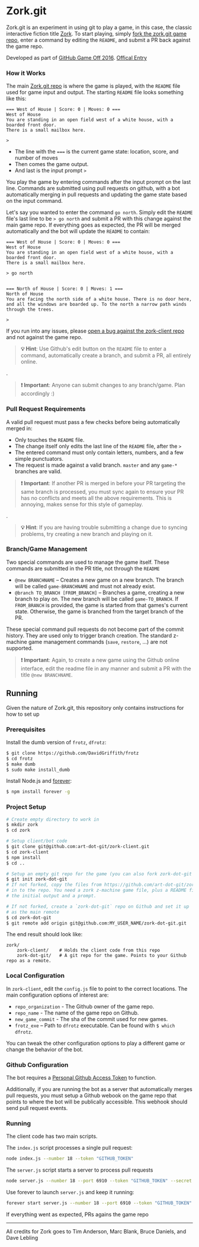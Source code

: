 # Zork.git

Zork.git is an experiment in using git to play a game, in this case, the classic interactive fiction title [Zork]. To start playing, simply [fork the zork.git game repo][game], enter a command by editing the `README`, and submit a PR back against the game repo.

Developed as part of [GitHub Game Off 2016](https://github.com/github/game-off-2016). [Offical Entry](https://github.com/mattbierner/game-off-2016)


### How it Works
The main [Zork.git repo][game] is where the game is played, with the `README` file used for game input and output. The starting `README` file looks something like this:

```
=== West of House | Score: 0 | Moves: 0 ===
West of House
You are standing in an open field west of a white house, with a boarded front door.
There is a small mailbox here.

> 
```

* The line with the `===` is the current game state: location, score, and number of moves
* Then comes the game output.
* And last is the input prompt `> `

You play the game by entering commands after the input prompt on the last line. Commands are submitted using pull requests on github, with a bot automatically merging in pull requests and updating the game state based on the input command.

Let's say you wanted to enter the command `go north`. Simply edit the `README` file's last line to be `> go north` and submit a PR with this change against the main game repo. If everything goes as expected, the PR will be merged automatically and the bot will update the `README` to contain:

```
=== West of House | Score: 0 | Moves: 0 ===
West of House
You are standing in an open field west of a white house, with a boarded front door.
There is a small mailbox here.

> go north


=== North of House | Score: 0 | Moves: 1 ===
North of House
You are facing the north side of a white house. There is no door here, and all the windows are boarded up. To the north a narrow path winds through the trees. 

> 
```

If you run into any issues, please [open a bug against the zork-client repo][issues] and not against the game repo.


> **💡 Hint**: Use Github's edit button on the `README` file to enter a command, automatically create a branch, and submit a PR, all entirely online.

.

> **❗ Important**: Anyone can submit changes to any branch/game. Plan accordingly :)

### Pull Request Requirements
A valid pull request must pass a few checks before being automatically merged in:

* Only touches the `README` file.
* The change itself only edits the last line of the `README` file, after the `> `
* The entered command must only contain letters, numbers, and a few simple punctuators.
* The request is made against a valid branch. `master` and any `game-*` branches are valid.

> **❗ Important**: If another PR is merged in before your PR targeting the same branch is processed, you must sync again to ensure your PR has no conflicts and meets all the above requirements. This is annoying, makes sense for this style of gameplay.

.

> **💡 Hint**: If you are having trouble submitting a change due to syncing problems, try creating a new branch and playing on it.


### Branch/Game Management
Two special commands are used to manage the game itself. These commands are submitted in the PR title, not through the `README`

* `@new BRANCHNAME` – Creates a new game on a new branch. The branch will be called `game-BRANCHNAME` and must not already exist.
* `@branch TO_BRANCH [FROM_BRANCH]` – Branches a game, creating a new branch to play on. The new branch will be called `game-TO_BRANCH`. If `FROM_BRANCH` is provided, the game is started from that games's current state. Otherwise, the game is branched from the target branch of the PR.

These special command pull requests do not become part of the commit history. They are used only to trigger branch creation. The standard z-machine game management commands (`save`, `restore`, ...) are not supported.

> **❗ Important**: Again, to create a new game using the Github online interface, edit the readme file in any manner and submit a PR with the title `@new BRANCHNAME`.


## Running
Given the nature of Zork.git, this repository only contains instructions for how to set up

### Prerequisites
Install the dumb version of `frotz`, `dfrotz`:

```bash
$ git clone https://github.com/DavidGriffith/frotz
$ cd frotz
$ make dumb
$ sudo make install_dumb
```

Install Node.js and [forever](https://github.com/foreverjs/forever):

```bash
$ npm install forever -g
````

### Project Setup
```bash
# Create empty directory to work in
$ mkdir zork 
$ cd zork

# Setup client/bot code
$ git clone git@github.com:art-dot-git/zork-client.git
$ cd zork-client
$ npm install
$ cd ..

# Setup an empty git repo for the game (you can also fork zork-dot-git if you want)
$ git init zork-dot-git
# If not forked, copy the files from https://github.com/art-dot-git/zork-dot-git/tree/4876beaba2c96cc5967b5025444db9a66268d947
# in to the repo. You need a zork z-machine game file, plus a README file with
# the initial output and a prompt.

# If not forked, create a `zork-dot-git` repo on Github and set it up
# as the main remote
$ cd zork-dot-git
$ git remote add origin git@github.com:MY_USER_NAME/zork-dot-git.git
```

The end result should look like:

```
zork/
    zork-client/    # Holds the client code from this repo
    zork-dot-git/   # A git repo for the game. Points to your Github repo as a remote. 
```

### Local Configuration
In `zork-client`, edit the `config.js` file to point to the correct locations. The main configuration options of interest are:

* `repo_organization` - The Github owner of the game repo.
* `repo_name` - The name of the game repo on Github.
* `new_game_commit` - The sha of the commit used for new games.
* `frotz_exe` – Path to `dfrotz` executable. Can be found with `$ which dfrotz`.

You can tweak the other configuration options to play a different game or change the behavior of the bot. 


### Github Configuration
The bot requires a [Personal Github Access Token](https://github.com/blog/1509-personal-api-tokens) to function.

Additionally, if you are running the bot as a server that automatically merges pull requests, you must setup a Github webook on the game repo that points to where the bot will be publically accessible. This webhook should send pull request events. 


### Running
The client code has two main scripts. 

The `index.js` script processes a single pull request:

```bash
node index.js --number 18 --token "GITHUB_TOKEN"
```

The `server.js` script starts a server to process pull requests

```bash
node server.js --number 18 --port 6910 --token "GITHUB_TOKEN" --secret "WEBHOOK_SECRET"
```

Use forever to launch `server.js` and keep it running:

```bash
forever start server.js --number 18 --port 6910 --token "GITHUB_TOKEN" --secret "WEBHOOK_SECRET"
```

If everything went as expected, PRs agains the game repo 




----

All credits for Zork goes to Tim Anderson, Marc Blank, Bruce Daniels, and Dave Lebling

[zork]: https://en.wikipedia.org/wiki/Zork
[game]: https://github.com/art-dot-git/zork-git
[issues]: https://github.com/art-dot-git/zork-client/issues
